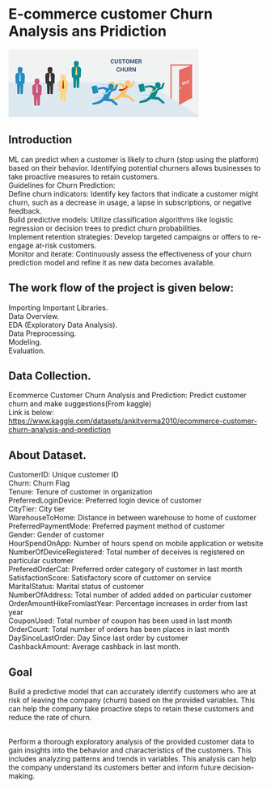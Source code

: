 # E-commerce customer Churn Analysis ans Pridiction

![alt text](image.png)

##  Introduction
ML can predict when a customer is likely to churn (stop using the platform) based on their behavior. Identifying potential churners allows businesses to take proactive measures to retain customers.
<br>
Guidelines for Churn Prediction:
<br>
Define churn indicators: Identify key factors that indicate a customer might churn, such as a decrease in usage, a lapse in subscriptions, or negative feedback.
<br>
Build predictive models: Utilize classification algorithms like logistic regression or decision trees to predict churn probabilities.
<br>
Implement retention strategies: Develop targeted campaigns or offers to re-engage at-risk customers.
<br>
Monitor and iterate: Continuously assess the effectiveness of your churn prediction model and refine it as new data becomes available.


## The work flow of the project is given below:
Importing Important Libraries.\
Data Overview.\
EDA (Exploratory Data Analysis).\
Data Preprocessing.\
Modeling.\
Evaluation.

## Data Collection.
Ecommerce Customer Churn Analysis and Prediction: Predict customer churn and make suggestions(From kaggle)
<br>
Link is below:
<br>
https://www.kaggle.com/datasets/ankitverma2010/ecommerce-customer-churn-analysis-and-prediction

## About Dataset.

CustomerID: Unique customer ID\
Churn: Churn Flag\
Tenure: Tenure of customer in organization\
PreferredLoginDevice: Preferred login device of customer\
CityTier: City tier\
WarehouseToHome: Distance in between warehouse to home of customer\
PreferredPaymentMode: Preferred payment method of customer\
Gender: Gender of customer\
HourSpendOnApp: Number of hours spend on mobile application or website\
NumberOfDeviceRegistered: Total number of deceives is registered on particular customer\
PreferedOrderCat: Preferred order category of customer in last month\
SatisfactionScore: Satisfactory score of customer on service\
MaritalStatus: Marital status of customer\
NumberOfAddress: Total number of added added on particular customer\
OrderAmountHikeFromlastYear: Percentage increases in order from last year\
CouponUsed: Total number of coupon has been used in last month\
OrderCount: Total number of orders has been places in last month\
DaySinceLastOrder: Day Since last order by customer\
CashbackAmount: Average cashback in last month.

## Goal

Build a predictive model that can accurately identify customers who are at risk of leaving the company (churn) based on the provided variables. This can help the company take proactive steps to retain these customers and reduce the rate of churn.

<br>
Perform a thorough exploratory analysis of the provided customer data to gain insights into the behavior and characteristics of the customers. This includes analyzing patterns and trends in variables. This analysis can help the company understand its customers better and inform future decision-making.